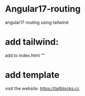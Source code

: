 # Angular17-routing
angular17 routing using tailwind

# add tailwind:
add to index.html "<script src="https://cdn.tailwindcss.com"></script>"

# add template
 visit the website: https://tailblocks.cc
